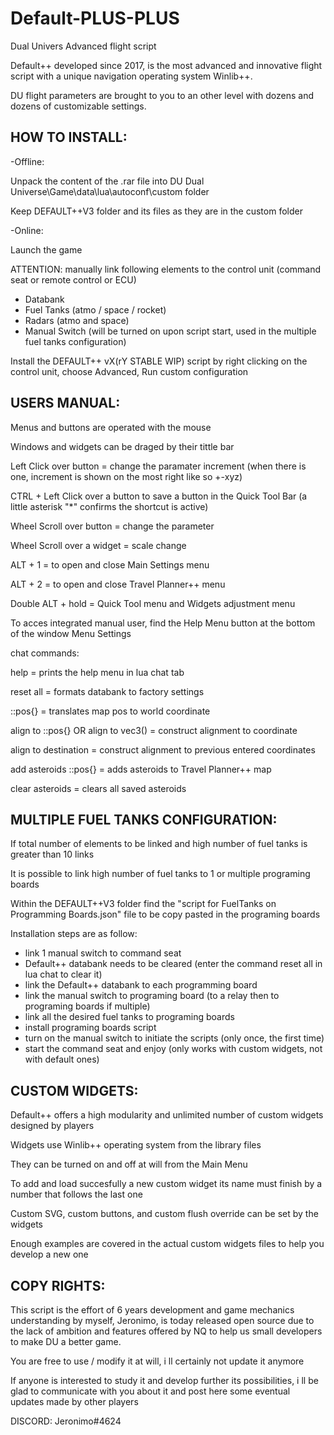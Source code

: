 # Default-PLUS-PLUS

Dual Univers Advanced flight script

Default++ developed since 2017, is the most advanced and innovative flight script with a unique navigation operating system Winlib++.

DU flight parameters are brought to you to an other level with dozens and dozens of customizable settings.



HOW TO INSTALL:
---------------

-Offline:

Unpack the content of the .rar file into DU Dual Universe\Game\data\lua\autoconf\custom folder

Keep DEFAULT++V3 folder and its files as they are in the custom folder


-Online:

Launch the game

ATTENTION: manually link following elements to the control unit (command seat or remote control or ECU)
- Databank
- Fuel Tanks (atmo / space / rocket)
- Radars (atmo and space)
- Manual Switch (will be turned on upon script start, used in the multiple fuel tanks configuration)
    

Install the DEFAULT++ vX(rY STABLE WIP) script by right clicking on the control unit, choose Advanced, Run custom configuration


USERS MANUAL:
-------------

Menus and buttons are operated with the mouse

Windows and widgets can be draged by their tittle bar

Left Click over button = change the paramater increment (when there is one, increment is shown on the most right like so +-xyz)

CTRL + Left Click over a button to save a button in the Quick Tool Bar (a little asterisk "*" confirms the shortcut is active)

Wheel Scroll over button = change the parameter

Wheel Scroll over a widget = scale change

ALT + 1 = to open and close Main Settings menu

ALT + 2 = to open and close Travel Planner++ menu

Double ALT + hold = Quick Tool menu and Widgets adjustment menu

To acces integrated manual user, find the Help Menu button at the bottom of the window Menu Settings

chat commands:

help = prints the help menu in lua chat tab

reset all = formats databank to factory settings

::pos{} = translates map pos to world coordinate

align to ::pos{} OR align to vec3() = construct alignment to coordinate

align to destination = construct alignment to previous entered coordinates

add asteroids ::pos{} = adds asteroids to Travel Planner++ map

clear asteroids = clears all saved asteroids


MULTIPLE FUEL TANKS CONFIGURATION:
----------------------------------

If total number of elements to be linked and high number of fuel tanks is greater than 10 links

It is possible to link high number of fuel tanks to 1 or multiple programing boards


Within the DEFAULT++V3 folder find the "script for FuelTanks on Programming Boards.json" file to be copy pasted in the programing boards

Installation steps are as follow:
- link 1 manual switch to command seat
- Default++ databank needs to be cleared (enter the command reset all in lua chat to clear it)
- link the Default++ databank to each programming board
- link the manual switch to programing board (to a relay then to programing boards if multiple)
- link all the desired fuel tanks to programing boards
- install programing boards script
- turn on the manual switch to initiate the scripts (only once, the first time)
- start the command seat and enjoy (only works with custom widgets, not with default ones)


CUSTOM WIDGETS:
---------------

Default++ offers a high modularity and unlimited number of custom widgets designed by players

Widgets use Winlib++ operating system from the library files

They can be turned on and off at will from the Main Menu

To add and load succesfully a new custom widget its name must finish by a number that follows the last one

Custom SVG, custom buttons, and custom flush override can be set by the widgets

Enough examples are covered in the actual custom widgets files to help you develop a new one



COPY RIGHTS:
------------

This script is the effort of 6 years development and game mechanics understanding by myself, Jeronimo, is today released open source due to the lack of ambition and features offered by NQ to help us small developers to make DU a better game.

You are free to use / modify it at will, i ll certainly not update it anymore

If anyone is interested to study it and develop further its possibilities, i ll be glad to communicate with you about it and post here some eventual updates made by other players

DISCORD: Jeronimo#4624


